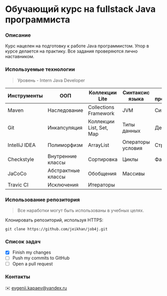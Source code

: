 # Обучающий курс на fullstack Java программиста
### Описание
Курс нацелен на подготовку к работе Java программистом. Упор в курсе делается на практику. Все задания проверяются лично наставником.
### Используемые технологии
> Уровень - Intern Java Developer

Инструменты   | ООП                 | Коллекции Lite | Синтаксис языка | Шаблоны проектирования | Функциональное программирование |
------------- | ------------------- | -------------- | --------------- | ---------------------- | ------------------------------- |
Maven         | Наследование        | Collections Framework    | JVM               | Синглетон | Lambda     |
Git           | Инкапсуляция        | Коллекции List, Set, Map | Типы данных       | Декоратор | Stream API |
IntelliJ IDEA | Полиморфизм         | ArrayList                | Операторы условия | Стратегия |
Сheckstyle    | Внутренние класcы   | Сортировка               | Циклы             | Фабрика   |
JaCoCo        | Абстрактные классы  | Обобщения                | Массивы           |
Travic CI     | Исключения          | Итераторы                |                   

### Использование репозитория

>Все наработки могут быть использованы в учебных целях.

Клонировать репозиторий, используя HTTPS:
```
git clone https://github.com/jeikhan/job4j.git
```

### Список задач

- [x] Finish my changes
- [ ] Push my commits to GitHub
- [ ] Open a pull request

### Контакты

:envelope: evgenii.kapaev@yandex.ru
